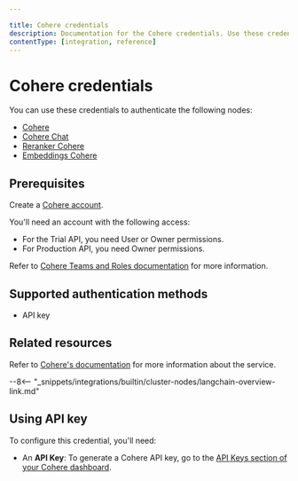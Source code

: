 ```yaml
---

title: Cohere credentials
description: Documentation for the Cohere credentials. Use these credentials to authenticate Cohere in n8n, a workflow automation platform.
contentType: [integration, reference]
---
```


# Cohere credentials

You can use these credentials to authenticate the following nodes:

* [Cohere](/integrations/builtin/cluster-nodes/sub-nodes/n8n-nodes-langchain.lmcohere.md)
* [Cohere Chat](/integrations/builtin/cluster-nodes/sub-nodes/n8n-nodes-langchain.lmchatcohere.md)
* [Reranker Cohere](/integrations/builtin/cluster-nodes/sub-nodes/n8n-nodes-langchain.rerankercohere.md)
* [Embeddings Cohere](/integrations/builtin/cluster-nodes/sub-nodes/n8n-nodes-langchain.embeddingscohere.md)

## Prerequisites

Create a [Cohere account](https://cohere.com/).

You'll need an account with the following access:

- For the Trial API, you need User or Owner permissions.
- For Production API, you need Owner permissions.

Refer to [Cohere Teams and Roles documentation](https://docs.cohere.com/reference/teams-and-roles) for more information.

## Supported authentication methods

- API key

## Related resources

Refer to [Cohere's documentation](https://docs.cohere.com/reference/about) for more information about the service.

--8<-- "_snippets/integrations/builtin/cluster-nodes/langchain-overview-link.md"

## Using API key

To configure this credential, you'll need:

- An **API Key**: To generate a Cohere API key, go to the [API Keys section of your Cohere dashboard](https://dashboard.cohere.com/api-keys).

